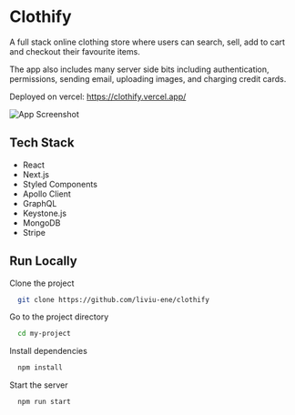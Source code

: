 
# Clothify

A full stack online clothing store where users can search, sell, add to cart and checkout their favourite items.

The app also includes many server side bits including authentication, permissions, sending email, uploading images, and charging credit cards.

Deployed on vercel: https://clothify.vercel.app/

![App Screenshot](https://i.imgur.com/lssOQyn.png)

## Tech Stack

- React
- Next.js
- Styled Components
- Apollo Client
- GraphQL
- Keystone.js
- MongoDB
- Stripe


## Run Locally

Clone the project

```bash
  git clone https://github.com/liviu-ene/clothify
```

Go to the project directory

```bash
  cd my-project
```

Install dependencies

```bash
  npm install
```

Start the server

```bash
  npm run start
```

